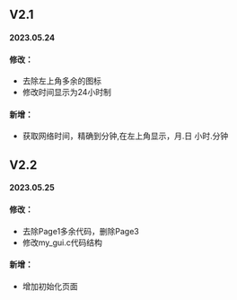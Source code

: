 ## V2.1   
#### 2023.05.24
#### 修改：
+ 去除左上角多余的图标
+ 修改时间显示为24小时制
#### 新增：
+ 获取网络时间，精确到分钟,在左上角显示，月.日  小时.分钟

## V2.2
#### 2023.05.25

#### 修改：
+ 去除Page1多余代码，删除Page3
+ 修改my_gui.c代码结构
#### 新增：
+ 增加初始化页面